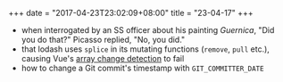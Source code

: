+++
date = "2017-04-23T23:02:09+08:00"
title = "23-04-17"
+++

* when interrogated by an SS officer about his painting _Guernica_, "Did you do that?" Picasso replied, "No, you did."
* that lodash uses `splice` in its mutating functions (`remove`, `pull` etc.), causing Vue's [array change detection](https://vuejs.org/v2/guide/list.html#Array-Change-Detection) to fail 
* how to change a Git commit's timestamp with `GIT_COMMITTER_DATE`
